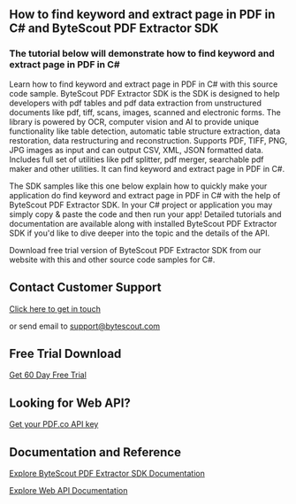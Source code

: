 ## How to find keyword and extract page in PDF in C# and ByteScout PDF Extractor SDK

### The tutorial below will demonstrate how to find keyword and extract page in PDF in C#

Learn how to find keyword and extract page in PDF in C# with this source code sample. ByteScout PDF Extractor SDK is the SDK is designed to help developers with pdf tables and pdf data extraction from unstructured documents like pdf, tiff, scans, images, scanned and electronic forms. The library is powered by OCR, computer vision and AI to provide unique functionality like table detection, automatic table structure extraction, data restoration, data restructuring and reconstruction. Supports PDF, TIFF, PNG, JPG images as input and can output CSV, XML, JSON formatted data. Includes full set of utilities like pdf splitter, pdf merger, searchable pdf maker and other utilities. It can find keyword and extract page in PDF in C#.

The SDK samples like this one below explain how to quickly make your application do find keyword and extract page in PDF in C# with the help of ByteScout PDF Extractor SDK. In your C# project or application you may simply copy & paste the code and then run your app! Detailed tutorials and documentation are available along with installed ByteScout PDF Extractor SDK if you'd like to dive deeper into the topic and the details of the API.

Download free trial version of ByteScout PDF Extractor SDK from our website with this and other source code samples for C#.

## Contact Customer Support

[Click here to get in touch](https://bytescout.zendesk.com/hc/en-us/requests/new?subject=ByteScout%20PDF%20Extractor%20SDK%20Question)

or send email to [support@bytescout.com](mailto:support@bytescout.com?subject=ByteScout%20PDF%20Extractor%20SDK%20Question) 

## Free Trial Download

[Get 60 Day Free Trial](https://bytescout.com/download/web-installer?utm_source=github-readme)

## Looking for Web API? 

[Get your PDF.co API key](https://pdf.co/documentation/api?utm_source=github-readme)

## Documentation and Reference

[Explore ByteScout PDF Extractor SDK Documentation](https://bytescout.com/documentation/index.html?utm_source=github-readme)

[Explore Web API Documentation](https://pdf.co/documentation/api?utm_source=github-readme)